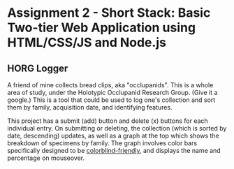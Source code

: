 Assignment 2 - Short Stack: Basic Two-tier Web Application using HTML/CSS/JS and Node.js  
===

## HORG Logger
A friend of mine collects bread clips, aka "occlupanids". This is a whole area of study, under the Holotypic Occlupanid Research Group. (Give it a google.) This is a tool that could be used to log one's collection and sort them by family, acquisition date, and identifying features.

This project has a submit (add) button and delete (x) buttons for each individual entry. On submitting or deleting, the collection (which is sorted by date, descending) updates, as well as a graph at the top which shows the breakdown of specimens by family. The graph involves color bars specifically designed to be [colorblind-friendly](https://davidmathlogic.com/colorblind), and displays the name and percentage on mouseover.
